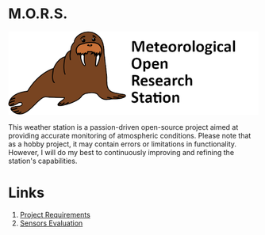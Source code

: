 # M.O.R.S.
![M.O.R.S.](doc/Logo/Logo_GitHub.png)


This weather station is a passion-driven open-source project aimed at providing accurate monitoring of atmospheric conditions. Please note that as a hobby project, it may contain errors or limitations in functionality. However, I will do my best to continuously improving and refining the station's capabilities.

# Links
1. [Project Requirements](doc/Requirements.md)
2. [Sensors Evaluation](doc/Sensors.md)

